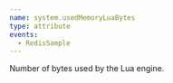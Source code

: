 ```yaml
---
name: system.usedMemoryLuaBytes
type: attribute
events:
  - RedisSample
---
```


Number of bytes used by the Lua engine.